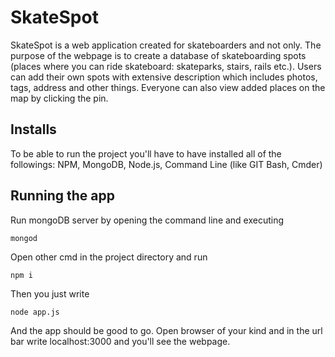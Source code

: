 # SkateSpot

SkateSpot is a web application created for skateboarders and not only. The purpose of the webpage is to create a database of skateboarding spots (places where you can ride skateboard: skateparks, stairs, rails etc.). Users can add their own spots with extensive description which includes photos, tags, address and other things. Everyone can also view added places on the map by clicking the pin.

## Installs

To be able to run the project you'll have to have installed all of the followings: NPM, MongoDB, Node.js, Command Line (like GIT Bash, Cmder)

## Running the app

Run mongoDB server by opening the command line and executing
```
mongod
```
Open other cmd in the project directory and run
```
npm i
```
Then you just write
```
node app.js
```
And the app should be good to go. Open browser of your kind and in the url bar write localhost:3000 and you'll see the webpage.







